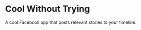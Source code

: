 Cool Without Trying
==============
A cool Facebook app that posts relevant stories to your timeline.